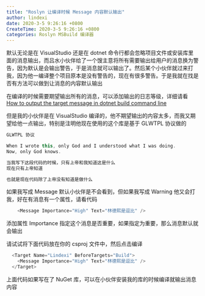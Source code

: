 ```yaml
---
title: "Roslyn 让编译时候 Message 内容默认输出"
author: lindexi
date: 2020-3-5 9:26:16 +0800
CreateTime: 2020-3-5 9:26:16 +0800
categories: Roslyn MSBuild 编译器
---
```


默认无论是在 VisualStudio 还是在 dotnet 命令行都会忽略项目文件或安装库里面的消息输出，而吕水小伙伴给了一个馊主意将所有需要输出给用户的消息换为警告，因为默认是会输出警告，于是消息就可以输出了。然后某个小伙伴就过来打我，因为他一编译整个项目原本是没有警告的，现在有很多警告。于是我就在找是否有方法可以做到让消息的内容默认输出

<!--more-->


<!-- csdn -->

<!-- 标签：Roslyn,MSBuild,编译器 -->

在编译的时候需要期望输出所有的消息，可以添加输出的日志等级，详细请看[How to output the target message in dotnet build command line](https://blog.lindexi.com/post/how-to-output-the-target-message-in-dotnet-build-command-line )

但是我的小伙伴是在 VisualStudio 编译的，他不期望输出的内容太多，而我又期望给他一点输出，特别是注明他现在使用的这个库是基于 GLWTPL 协议做的

```csharp
GLWTPL 协议

When I wrote this, only God and I understood what I was doing.
Now, only God knows.

当我写下这段代码的时候，只有上帝和我知道这是什么
现在只有上帝知道

也就是现在代码除了上帝没有知道是做什么
```

如果我写成 Message 默认小伙伴是不会看到，但如果我写成 Warning 他又会打我，好在有消息有一个属性，请看代码

```csharp
  	<Message Importance="High" Text="林德熙是逗比" />
```

添加属性 Importance 指定这个消息是否重要，如果指定为重要，那么消息默认就会输出

请试试将下面代码放在你的 csproj 文件中，然后点击编译

```csharp
  <Target Name="Lindexi" BeforeTargets="Build">
    <Message Importance="High" Text="林德熙是逗比" />
  </Target>
```

上面代码如果写在了 NuGet 库，可以在小伙伴安装我的库的时候编译就输出消息内容

